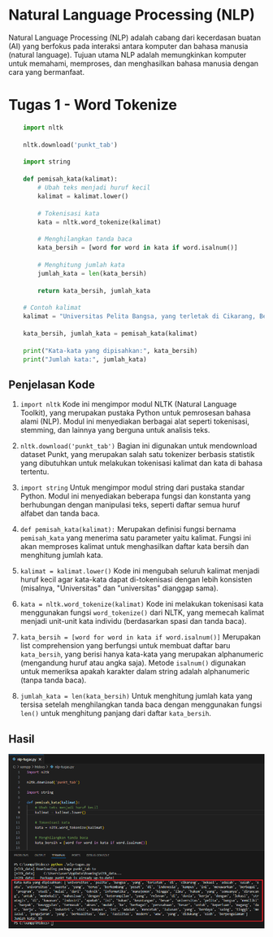 # Natural Language Processing (NLP)

Natural Language Processing (NLP) adalah cabang dari kecerdasan buatan (AI) yang berfokus pada interaksi antara komputer dan bahasa manusia (natural language). Tujuan utama NLP adalah memungkinkan komputer untuk memahami, memproses, dan menghasilkan bahasa manusia dengan cara yang bermanfaat.

# Tugas 1 - Word Tokenize

``` py
    import nltk

    nltk.download('punkt_tab')

    import string

    def pemisah_kata(kalimat):
        # Ubah teks menjadi huruf kecil
        kalimat = kalimat.lower()

        # Tokenisasi kata
        kata = nltk.word_tokenize(kalimat)
        
        # Menghilangkan tanda baca
        kata_bersih = [word for word in kata if word.isalnum()] 
        
        # Menghitung jumlah kata
        jumlah_kata = len(kata_bersih)
        
        return kata_bersih, jumlah_kata

    # Contoh kalimat
    kalimat = "Universitas Pelita Bangsa, yang terletak di Cikarang, Bekasi, adalah salah satu universitas swasta yang terus berkembang pesat di Indonesia! Kampus ini menawarkan berbagai program studi, mulai dari Teknik Informatika, Manajemen, hingga Ilmu Hukum, yang semuanya dirancang untuk membekali mahasiswa dengan keterampilan yang relevan di dunia kerja. Dengan lokasi strategis di kawasan industri (apakah ini bukan keuntungan besar?), Universitas Pelita Bangsa memiliki banyak keunggulan, termasuk akses mudah ke berbagai perusahaan besar untuk keperluan magang dan kerja sama industri! Visi kampus ini adalah mencetak lulusan yang berdaya saing tinggi melalui pengajaran yang berkualitas dan fasilitas modern (wow!), yang didukung oleh dosen-dosen berpengalaman."

    kata_bersih, jumlah_kata = pemisah_kata(kalimat)

    print("Kata-kata yang dipisahkan:", kata_bersih)
    print("Jumlah kata:", jumlah_kata)
```

## Penjelasan Kode

1. `import nltk`
   Kode ini mengimpor modul NLTK (Natural Language Toolkit), yang merupakan pustaka Python untuk pemrosesan bahasa alami (NLP). Modul ini menyediakan berbagai alat seperti tokenisasi, stemming, dan lainnya yang berguna untuk analisis teks.

2. `nltk.download('punkt_tab')`
   Bagian ini digunakan untuk mendownload dataset Punkt, yang merupakan salah satu tokenizer berbasis statistik yang dibutuhkan untuk melakukan tokenisasi kalimat dan kata di bahasa tertentu.

3. `import string`
   Untuk mengimpor modul string dari pustaka standar Python. Modul ini menyediakan beberapa fungsi dan konstanta yang berhubungan dengan manipulasi teks, seperti daftar semua huruf alfabet dan tanda baca.

4. `def pemisah_kata(kalimat):`
   Merupakan definisi fungsi bernama `pemisah_kata` yang menerima satu parameter yaitu kalimat. Fungsi ini akan memproses kalimat untuk menghasilkan daftar kata bersih dan menghitung jumlah kata.

5. `kalimat = kalimat.lower()`
   Kode ini mengubah seluruh kalimat menjadi huruf kecil agar kata-kata dapat di-tokenisasi dengan lebih konsisten (misalnya, "Universitas" dan "universitas" dianggap sama).

6. `kata = nltk.word_tokenize(kalimat)`
   Kode ini melakukan tokenisasi kata menggunakan fungsi `word_tokenize()` dari NLTK, yang memecah kalimat menjadi unit-unit kata individu (berdasarkan spasi dan tanda baca).

7. `kata_bersih = [word for word in kata if word.isalnum()]`
   Merupakan list comprehension yang berfungsi untuk membuat daftar baru `kata_bersih`, yang berisi hanya kata-kata yang merupakan alphanumeric (mengandung huruf atau angka saja). Metode `isalnum()` digunakan untuk memeriksa apakah karakter dalam string adalah alphanumeric (tanpa tanda baca).
   
8. `jumlah_kata = len(kata_bersih)`
   Untuk menghitung jumlah kata yang tersisa setelah menghilangkan tanda baca dengan menggunakan fungsi `len()` untuk menghitung panjang dari daftar `kata_bersih`.

## Hasil

![Gambar 1](1.png)